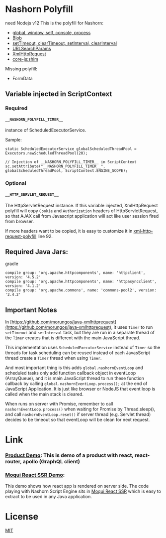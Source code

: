 # Nashorn Polyfill
need Nodejs v12
This is the polyfill for Nashorn:

- [global, window, self, console, process](./global-polyfill.js)
- [Blob](./lib/blob-polyfill.js)
- [setTimeout, clearTimeout, setInterval, clearInterval](./lib/timer-polyfill.js)
- [URLSearchParams](https://www.npmjs.com/package/url-search-params)
- [XmlHttpRequest](./lib/xml-http-request.polyfill.js)
- [core-js:shim](https://github.com/zloirock/core-js/blob/master/shim.js)

Missing polyfill:

- FormData

## Variable injected in ScriptContext

### Required

#### `__NASHORN_POLYFILL_TIMER__`

instance of ScheduledExecutorService.

Sample:

```
static ScheduledExecutorService globalScheduledThreadPool = Executors.newScheduledThreadPool(20);

// Injection of __NASHORN_POLYFILL_TIMER__ in ScriptContext
sc.setAttribute("__NASHORN_POLYFILL_TIMER__", globalScheduledThreadPool, ScriptContext.ENGINE_SCOPE);
```


### Optional

#### `__HTTP_SERVLET_REQUEST__`

The HttpServletRequest instance. If this variable injected, XmlHttpRequest polyfill will copy `Cookie` and `Authorization` headers of HttpServletRequest, so that AJAX call from Javascript application will act like user session fired from browser.

If more headers want to be copied, it is easy to customize it in [xml-http-request-polyfill](./lib/xml-http-request-polyfill.js) line 92.

## Required Java Jars:

gradle
```
compile group: 'org.apache.httpcomponents', name: 'httpclient', version: '4.5.2'
compile group: 'org.apache.httpcomponents', name: 'httpasyncclient', version: '4.1.2'
compile group: 'org.apache.commons', name: 'commons-pool2', version: '2.4.2'
```

## Important Notes

In [https://github.com/morungos/java-xmlhttprequest](https://github.com/morungos/java-xmlhttprequest), it uses `Timer` to run `setTimeout` and `setInterval` task, but they are run in a separate thread of the `Timer` creates that is different with the main JavaScript thread.

This implementation uses `ScheduledExecutorService` instead of `Timer` so the threads for task scheduling can be reused instead of each JavasScript thread create a `Timer` thread when using `Timer`.

And most important thing is this adds `global.nashornEventLoop` and scheduled tasks only add function callback object in eventLoop (ArrayQueue), and it is main JavaScript thread to run these function callback by calling `global.nashornEventLoop.process();` at the end of JavaScript Application. It is just like browser or NodeJS that event loop is called when the main stack is cleared.

When runs on server with Promise, remember to call `nashornEventLoop.process()` when waiting for Promise by Thread.sleep(), and call `nashornEventLoop.reset()` if server thread (e.g. Servlet thread) decides to be timeout so that eventLoop will be clean for next request.

# Link

### [Product Demo](https://demo.moshian.com): This is demo of a product with react, react-router, apollo (GraphQL client)
### [Moqui React SSR Demo](https://github.com/shendepu/moqui-react-ssr-demo):

This demo shows how react app is rendered on server side. The code playing with Nashorn Script Engine sits in [Moqui React SSR](https://github.com/shendepu/moqui-react-ssr) which is easy to extract to be used in any Java application.

# License

[MIT](./LICENSE)
